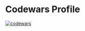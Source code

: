 # Codewars Profile

[![codewars](https://www.codewars.com/users/The_KEKO/badges/large)](https://www.codewars.com/users/The_KEKO)  
